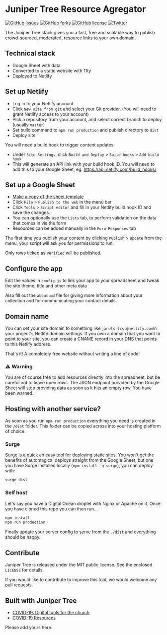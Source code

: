 # Juniper Tree Resource Agregator

[![GitHub issues](https://img.shields.io/github/issues/OneSheep/junipertree)](https://github.com/OneSheep/junipertree/issues) [![GitHub forks](https://img.shields.io/github/forks/OneSheep/junipertree)](https://github.com/OneSheep/junipertree/network) [![GitHub license](https://img.shields.io/github/license/OneSheep/junipertree)](https://github.com/OneSheep/junipertree/blob/master/LICENSE) [![Twitter](https://img.shields.io/twitter/url?url=https%3A%2F%2Fgithub.com%2FOneSheep%2Fjunipertree)](https://twitter.com/intent/tweet?text=Wow:&url=https%3A%2F%2Fgithub.com%2FOneSheep%2Fjunipertree)

The Juniper Tree stack gives you a fast, free and scalable way to publish crowd-sourced, moderated, resource links to your own domain.

## Technical stack

- Google Sheet with data
- Converted to a static website with 11ty
- Deployed to Netlify

## Set up Netlify

- Log in to your Netlify account
- Click `New site from git` and select your Git provider. (You will need to grant Netlify access to your account)
- Pick a repository from your account, and select correct branch to deploy (usually `master`)
- Set build command to `npm run production` and publish directory to `dist`
- Deploy site

You will need a build hook to trigger content updates:

- Under `Site Settings`, click `Build and Deploy` > `Build hooks` > `Add build hook`
- This will generate an API link with your build hook ID. You will need to add this to your Google Sheet, eg. https://api.netlify.com/build_hooks/<Your build hook ID>

## Set up a Google Sheet

- [Make a copy of the sheet template](https://bit.ly/juniper-template)
- Click `File` > `Publish to the web` in the menu bar
- Click `Tools` > `Script editor` and fill in your Netlify build hook ID and save the changes.
- You can optionally use the `Lists` tab, to perform validation on the data that comes in via the form
- Resources can be added manually in the `Form Responses` tab

The first time you publish your content by clicking `Publish` > `Update` from the menu, your script will ask you for permissions to run.

Only rows ticked as `Verified` will be published.

## Configure the app

Edit the values in `config.js` to link your app to your spreadsheet and tweak the site theme, title and other meta data

Also fill out the `about.md` file for giving more information about your collection and for communicating your contact details.

## Domain name

You can set your site domain to something like `janets-list@netlify.com`in your project's Netlify domain settings. If you own a domain that you want to point to your site, you can create a CNAME record in your DNS that points to this Netlify address.

That's it! A completely free website without writing a line of code!

### ⚠️ Warning

You are of course free to add resources directly into the spreadheet, but be careful not to leave open rows. The JSON endpoint provided by the Google Sheet will stop providing data as soon as it hits an empty row. You have been warned.

## Hosting with another service?

As soon as you run `npm run production` everything you need is created in the `/dist` folder. This folder can be copied across into your hosting platform of choice.

### Surge

[Surge](https://surge.sh/) is a quick an easy tool for deploying static sites. You won't get the benefits of automagical deploys straight from the Google Sheet, but one you have Surge installed locally (`npm install -g surge`), you can deploy with:

```bash
surge dist
```

### Self host

Let's say you have a Digital Ocean droplet with Nginx or Apache on it. Once you have cloned this repo you can then run…

```bash
npm install
npm run production
```

Finally update your server config to serve from the `./dist` and everything should be happy.

## Contribute

Juniper Tree is released under the MIT public license. See the enclosed `LICENSE` for details.

If you would like to contribute to improve this tool, we would welcome any pull requests.

## Built with Juniper Tree

- [COVID-19: Digital tools for the church](https://covid.churcheshandbook.co.uk/)
- [COVID-19 Resources](https://covidresources.site/)

Please add yours here.
